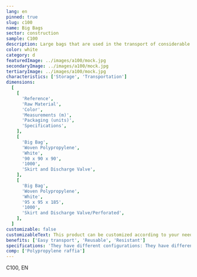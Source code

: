```yaml
---
lang: en
pinned: true
slug: c100
name: Big Bags
sector: construction
sample: C100
description: Large bags that are used in the transport of considerable loads of granulated, aggregate and/or powder products.
color: white
category: d
featuredImage: ../images/a100/mock.jpg
secondaryImage: ../images/a100/mock.jpg
tertiaryImage: ../images/a100/mock.jpg
characteristics: ['Storage', 'Transportation']
dimensions:
  [
    [
      'Reference',
      'Raw Material',
      'Color',
      'Measurements (m)',
      'Packaging (units)',
      'Specifications',
    ],
    [
      'Big Bag',
      'Woven Polypropylene',
      'White',
      '90 x 90 x 90',
      '1000',
      'Skirt and Discharge Valve',
    ],
    [
      'Big Bag',
      'Woven Polypropylene',
      'White',
      '95 x 95 x 185',
      '1000',
      'Skirt and Discharge Valve/Perforated',
    ],
  ]
customizable: false
customizableText: This product can be customized according to your needs. Contact us for more information.
benefits: ['Easy transport', 'Reusable', 'Resistant']
specifications: 'They have different configurations: They have different configurations: simple, with filling skirt, discharge valve, among others.'
comp: ['Polypropylene raffia']
---
```


C100, EN
